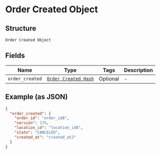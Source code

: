 
# Order Created Object

## Structure

`Order Created Object`

## Fields

| Name | Type | Tags | Description |
|  --- | --- | --- | --- |
| `order_created` | [`Order Created Hash`](../../doc/models/order-created.md) | Optional | - |

## Example (as JSON)

```json
{
  "order_created": {
    "order_id": "order_id8",
    "version": 170,
    "location_id": "location_id8",
    "state": "CANCELED",
    "created_at": "created_at2"
  }
}
```

